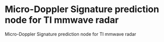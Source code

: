 # Micro-Doppler Signature prediction node for TI mmwave radar
Micro-Doppler Signature prediction node for TI mmwave radar

